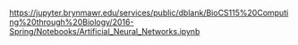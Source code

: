 https://jupyter.brynmawr.edu/services/public/dblank/BioCS115%20Computing%20through%20Biology/2016-Spring/Notebooks/Artificial_Neural_Networks.ipynb

